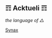 ## ☶ Acktueli ☶
_the language of △_

[Synax](https://github.com/Shielkwamm/Acktueli/blob/master/src/pages/docs/INDEX.md)
